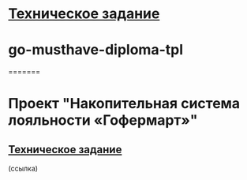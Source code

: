 # <a href="/docs.md">Техническое задание</a>

# go-musthave-diploma-tpl
=======
# Проект "Hакопительная система лояльности «Гофермарт»"


## <a href="/SPECIFICATION.md">Техническое задание</a>
(ссылка)


